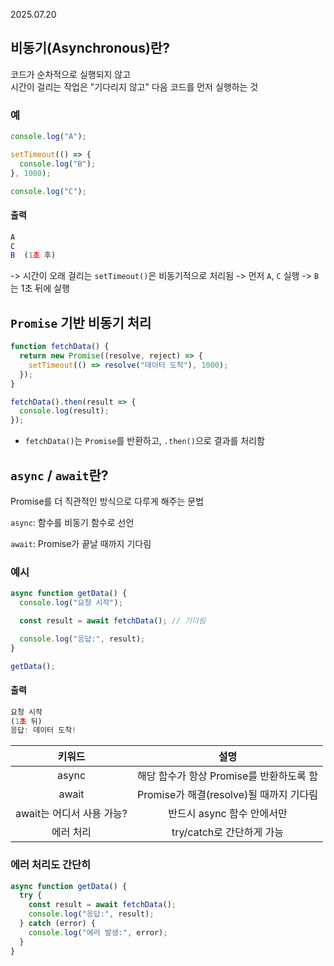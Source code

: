 2025.07.20

## 비동기(Asynchronous)란?
코드가 순차적으로 실행되지 않고<br> 시간이 걸리는 작업은 "기다리지 않고" 다음 코드를 먼저 실행하는 것

### 예
```js
console.log("A");

setTimeout(() => {
  console.log("B");
}, 1000);

console.log("C");
```
#### 출력
```js
A  
C  
B  (1초 후)
```
-> 시간이 오래 걸리는 `setTimeout()`은 비동기적으로 처리됨
-> 먼저 `A`, `C` 실행 -> `B`는 1초 뒤에 실행


## `Promise` 기반 비동기 처리
```js
function fetchData() {
  return new Promise((resolve, reject) => {
    setTimeout(() => resolve("데이터 도착"), 1000);
  });
}

fetchData().then(result => {
  console.log(result);
});
```
-  `fetchData()`는 `Promise`를 반환하고, `.then()`으로 결과를 처리함
  

## `async` / `await`란?
Promise를 더 직관적인 방식으로 다루게 해주는 문법

`async`: 함수를 비동기 함수로 선언

`await`: Promise가 끝날 때까지 기다림

### 예시
```js
async function getData() {
  console.log("요청 시작");

  const result = await fetchData(); // 기다림

  console.log("응답:", result);
}

getData();
```

#### 출력
```js
요청 시작  
(1초 뒤)  
응답: 데이터 도착!
```

키워드|설명
|:-:|:-:|
async|해당 함수가 항상 Promise를 반환하도록 함
await|Promise가 해결(resolve)될 때까지 기다림
await는 어디서 사용 가능?|반드시 async 함수 안에서만
에러 처리|try/catch로 간단하게 가능


### 에러 처리도 간단히
```js
async function getData() {
  try {
    const result = await fetchData();
    console.log("응답:", result);
  } catch (error) {
    console.log("에러 발생:", error);
  }
}
```